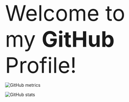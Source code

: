
<p1 style="font-size: 70px">Welcome to my <strong>GitHub</strong> Profile!</p1>


![GitHub metrics](https://metrics.lecoq.io/69u)  

![GitHub stats](https://github-readme-stats.vercel.app/api?username=69u&show_icons=true&theme=blueberry)  
